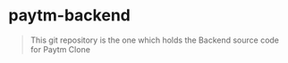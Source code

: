# paytm-backend


> This git repository is the one which holds the Backend source code for Paytm Clone
